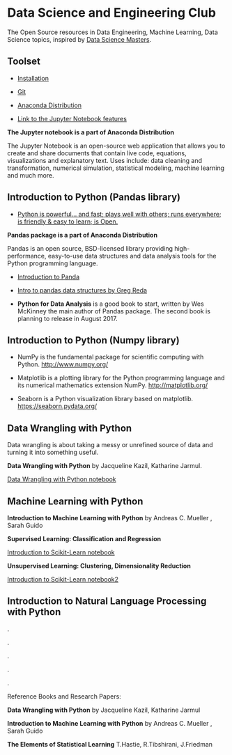 # Data Science and Engineering Club

The Open Source resources in Data Engineering, Machine Learning, Data Science topics, inspired by [Data Science Masters](http://datasciencemasters.org/).


## Toolset

* [Installation](installation.txt)

* [Git](https://git-scm.com/)

* [Anaconda Distribution](https://www.continuum.io/downloads)

* [Link to the Jupyter Notebook features](http://arogozhnikov.github.io/2016/09/10/jupyter-features.html)

**The Jupyter notebook is a part of Anaconda Distribution**

The Jupyter Notebook is an open-source web application that allows you to create and share documents that contain live code, equations, visualizations and explanatory text. Uses include: data cleaning and transformation, numerical simulation, statistical modeling, machine learning and much more.


## Introduction to Python (Pandas library)


* [Python is powerful... and fast; plays well with others; runs everywhere; is friendly & easy to learn; is Open.](https://www.python.org/about/)

**Pandas package is a part of Anaconda Distribution**

Pandas is an open source, BSD-licensed library providing high-performance, easy-to-use data structures and data analysis tools for the Python programming language.

* [Introduction to Panda](http://pandas.pydata.org/pandas-docs/stable/10min.html)

* [Intro to pandas data structures by Greg Reda](http://www.gregreda.com/2013/10/26/intro-to-pandas-data-structures/)

* **Python for Data Analysis** is a good book to start, written by Wes McKinney the main author of Pandas package. The second book is planning to release in August 2017.

## Introduction to Python (Numpy library)

* NumPy is the fundamental package for scientific computing with Python. http://www.numpy.org/

* Matplotlib is a plotting library for the Python programming language and its numerical mathematics extension NumPy. http://matplotlib.org/

* Seaborn is a Python visualization library based on matplotlib. https://seaborn.pydata.org/

## Data Wrangling with Python

Data wrangling is about taking a messy or unrefined source of data and turning it into something useful.

**Data Wrangling with Python** by Jacqueline Kazil, Katharine Jarmul.

[Data Wrangling with Python notebook](DataWranglingPython.ipynb)



## Machine Learning with Python

**Introduction to Machine Learning with Python** by  Andreas C. Mueller , Sarah Guido 

**Supervised Learning: Classification and Regression**

[Introduction to Scikit-Learn notebook](IntroductionToScikitLearn.ipynb)

**Unsupervised Learning: Clustering, Dimensionality Reduction**

[Introduction to Scikit-Learn notebook2](IntroductionToScikitLearn2.ipynb)

## Introduction to Natural Language Processing with Python

.


.


.


.


.



Reference Books and Research Papers:


**Data Wrangling with Python** by Jacqueline Kazil, Katharine Jarmul
 
**Introduction to Machine Learning with Python** by Andreas C. Mueller , Sarah Guido

**The Elements of Statistical Learning** T.Hastie, R.Tibshirani, J.Friedman


